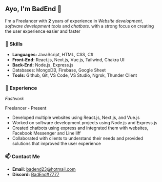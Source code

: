 ## Ayo, I'm BadEnd 👋

I'm a Freelancer with **2** years of experience in *Website development*, *software development tools* and *chatbots*. with a strong focus on creating the user experience easier and faster

### 🚀 Skills
- **Languages:** JavaScript, HTML, CSS, C#
- **Front-End:** React.js, Next.js, Vue.js, Tailwind, Chakra UI
- **Back-End:** Node.js, Express.js
- Databases: MongoDB, Firebase, Google Sheet
- **Tools:** Github, Git, VS Code, VS Studio, Ngrok, Thunder Client

### 💼 Experience
_Fastwork_

Freelancer - Present

- Developed multiple websites using React.js, Next.js, and Vue.js
- Worked on software development projects using Node.js and Express.js
- Created chatbots using express and integrated them with websites, Facebook Messenger and Line liff
- Collaborated with clients to understand their needs and provided solutions that improved the user experience

### 📫 Contact Me
- **Email:** badend23@hotmail.com
- **Discord:** [BadEnd#7777](https://discord.com/users/)
<!--
- **LinkedIn:**
-->
